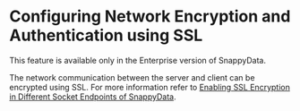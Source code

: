 # Configuring Network Encryption and Authentication using SSL

<ent>This feature is available only in the Enterprise version of SnappyData. </br></ent>

The network communication between the server and client can be encrypted using SSL. For more information refer to [Enabling SSL Encryption in Different Socket Endpoints of SnappyData](../configuring_cluster/ssl_setup.md).
